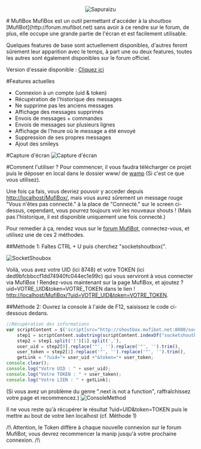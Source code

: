 <p align="center"><img src="http://image.prntscr.com/image/ffb89563426c4dbebe869c12985e5378.png" alt="Sapuraizu"/></p>
# MufiBox
MufiBox est un outil permettant d'accéder à la shoutbox [MufiBot](http://forum.mufibot.net) sans avoir à ce rendre sur le forum, de plus, elle occupe une grande partie de l'écran et est facilement utilisable.

Quelques features de base sont actuellement disponibles, d'autres feront sûrement leur apparition avec le temps, à part une ou deux features, toutes les autres sont également disponibles sur le forum officiel.

Version d'essaie disponible : [Cliquez ici](http://mufibox.sapuraizu.netne.net/)

#Features actuelles
* Connexion à un compte (uid & token)
* Récupération de l'historique des messages
* Ne supprime pas les anciens messages
* Affichage des messages supprimés
* Envois de messages + commandes
* Envois de messages sur plusieurs lignes
* Affichage de l'heure où le message a été envoyé
* Suppression de ses propres messages
* Ajout des smileys

#Capture d'écran
![Capture d'écran](http://image.prntscr.com/image/dde2006d83484bceb95eae60c3f3a11f.png "Capture d'écran")

#Comment l'utiliser ?
Pour commencer, il vous faudra télécharger ce projet puis le déposer en local dans le dossier www/ de [wamp](http://www.wampserver.com/) (Si c'est ce que vous utilisez).

Une fois ça fais, vous devriez pouvoir y acceder depuis [http://localhost/MufiBox/](http://localhost/MufiBox/), mais vous aurez sûrement un message rouge "Vous n'êtes pas connecté." à la place de "Connecté." sur le screen ci-dessus, cependant, vous pourrez toujours voir les nouveaux shouts ! (Mais pas l'historique, il est disponible uniquement une fois connecté.)

Pour remedier à ça, rendez vous sur le [forum MufiBot](http://forum.mufibot.net/), connectez-vous, et utilisez une de ces 2 méthodes.

##Méthode 1:
Faîtes CTRL + U puis cherchez "socketshoutbox(".

![SocketShoubox](http://image.prntscr.com/image/0fb45fd2feb246ecbf55be7db981c7b8.png "UID & Token de connexion")

Voilà, vous avez votre UID (ici 8748) et votre TOKEN (ici ded9bfcbbccf1dd74940fc044ec1e99c) qui vous serviront à vous connecter via MufiBox !
Rendez-vous maintenant sur la page MufiBox, et ajoutez ?uid=VOTRE_UID&token=VOTRE_TOKEN dans le lien ! [http://localhost/MufiBox/?uid=VOTRE_UID&token=VOTRE_TOKEN](http://localhost/MufiBox/?uid=VOTRE_UID&token=VOTRE_TOKEN).

##Méthode 2:
Ouvrez la console à l'aide de F12, saisissez le code ci-dessous dedans.
```javascript
//Récupération des informations
var scriptContent = $('script[src="http://shoutbox.mufibot.net:8080/socket.io/socket.io.js"]').next().next().next().html(),
    step1 = scriptContent.substring(scriptContent.indexOf("socketshoutbox("), scriptContent.indexOf(":8080\")")),
    step2 = step1.split('(')[1].split(','),
    user_uid = step2[0].replace('"', '').replace('"', '').trim(),
    user_token = step2[1].replace('"', '').replace('"', '').trim(),
    getLink = "?uid="+ user_uid +"&token="+ user_token;
console.clear();
console.log("Votre UID : " + user_uid);
console.log("Votre TOKEN : " + user_token);
console.log("Votre LIEN : " + getLink);
```
(Si vous avez un problème du genre ".next is not a function", raffraîchissez votre page et recommencez.)
![ConsoleMethod](http://image.prntscr.com/image/267ec9d60db14276b04bbbd2ed2ec0e4.png "UID, TOKEN & Url de connexion")

Il ne vous reste qu'à récupérer le résultat ?uid=UID&token=TOKEN puis le mettre au bout de votre lien localhost (cf. Méthode 1)

/!\ Attention, le Token diffère à chaque nouvelle connexion sur le forum MufiBot, vous devrez recommencer la manip jusqu'à votre prochaine connexion. /!\

